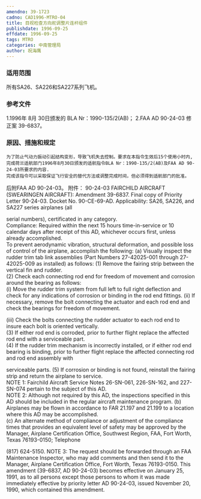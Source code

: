 ```yaml
---
amendno: 39-1723
cadno: CAD1996-MTRO-04
title: 目视检查方向舵调整片连杆组件
publishdate: 1996-09-25
effdate: 1996-09-25
tags: MTRO
categories: 中南管理局
author: 祝海鹰
---
```


### 适用范围 
所有SA26、SA226和SA227系列飞机。

<!--more-->
### 参考文件
1.1996年 8月 30日颁发的 BLA Nr：1990-135/2(AB)；
    2.FAA 
AD 90-24-03 修正案 39-6837。

### 原因、措施和规定 
    为了防止气动力振动引起结构变形，导致飞机失去控制。要求在本指令生效后15个使用小时内,完成荷兰适航部门1996年8月30日颁发的适航指令BLA Nr：1990-135/2(AB)及FAA AD 90-24-03所要求的内容. 
    完成该指令可以采取保证飞行安全的替代方法或调整完成时间，但必须得到适航部门的批准。 
后附FAA AD 90-24-03。 
    附件： 90-24-03 FAIRCHILD AIRCRAFT (SWEARINGEN AIRCRAFT): Amendment 39-6837. Final copy of Priority Letter 90-24-03. Docket No. 90-CE-69-AD. 
Applicability: SA26, SA226, and SA227 series airplanes (all 
  
serial numbers), certificated in any category.  
Compliance: Required within the next 15 hours time-in-service or 10 calendar days after receipt of this AD, whichever occurs first, unless already accomplished.  
To prevent aerodynamic vibration, structural deformation, and possible loss of control of the airplane, accomplish the following: 
(a) Visually inspect the rudder trim tab link assemblies (Part Numbers 27-42025-001 through 27-42025-009 as installed) as follows: 
(1) Remove the fairing strip between the vertical fin and rudder.  
(2) Check each connecting rod end for freedom of movement and corrosion around the bearing as follows:  
(i) Move the rudder trim system from full left to full right deflection and check for any indications of corrosion or binding in the rod end fittings. 
(ii) If necessary, remove the bolt connecting the actuator and each rod end and check the bearings for freedom of movement.  

(iii) Check the bolts connecting the rudder actuator to each rod end to insure each bolt is oriented vertically.  
(3) If either rod end is corroded, prior to further flight replace the affected rod end with a serviceable part.  
(4) If the rudder trim mechanism is incorrectly installed, or if either rod end bearing is binding, prior to further flight replace the affected connecting rod and rod end assembly with 

  
serviceable parts. 
(5) If corrosion or binding is not found, reinstall the fairing strip and return the airplane to service.  
NOTE 1: Fairchild Aircraft Service Notes 26-SN-061, 226-SN-162, and 227-SN-074 pertain to the subject of this AD.  
NOTE 2: Although not required by this AD, the inspections specified in this AD should be included in the regular aircraft maintenance program. 
(b) Airplanes may be flown in accordance to FAR 21.197 and 21.199 to a location where this AD may be accomplished.  
(c) An alternate method of compliance or adjustment of the compliance times that provides an equivalent level of safety may be approved by the Manager, Airplane Certification Office, Southwest Region, FAA, Fort Worth, Texas 76193-0150; Telephone 

(817) 624-5150. 
NOTE 3: The request should be forwarded through an FAA Maintenance Inspector, who may add comments and then send it to the Manager, Airplane Certification Office, Fort Worth, Texas 76193-0150. 
This amendment (39-6837, AD 90-24-03) becomes effective on January 25, 1991, as to all persons except those persons to whom it was made immediately effective by priority letter AD 90-24-03, issued November 20, 1990, which contained this amendment.  
